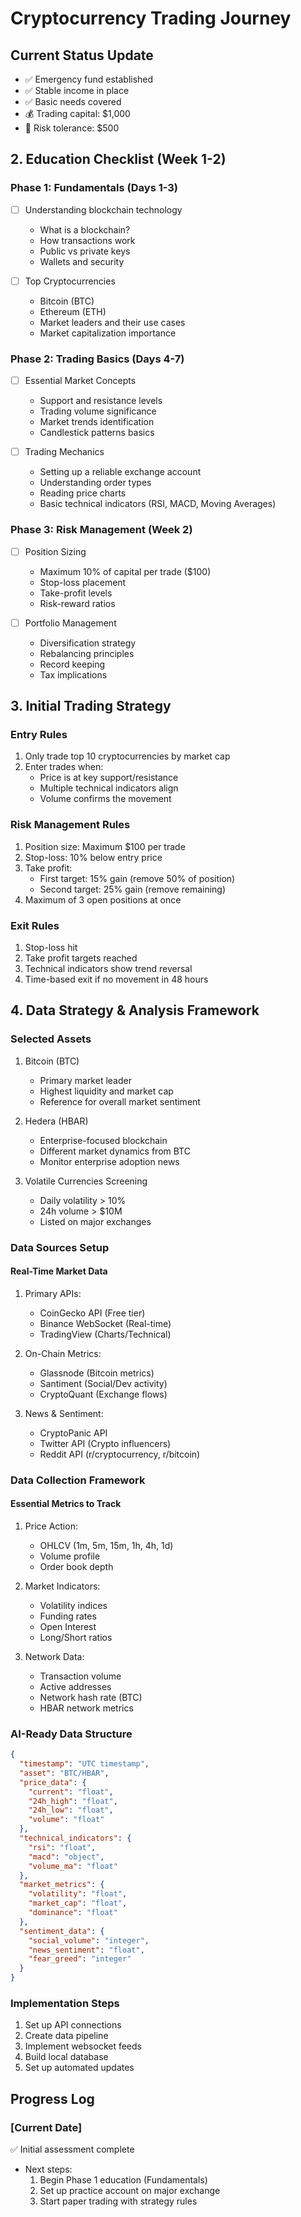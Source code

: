 # Cryptocurrency Trading Journey

## Current Status Update
- ✅ Emergency fund established
- ✅ Stable income in place
- ✅ Basic needs covered
- 💰 Trading capital: $1,000
- 🎯 Risk tolerance: $500

## 2. Education Checklist (Week 1-2)

### Phase 1: Fundamentals (Days 1-3)
- [ ] Understanding blockchain technology
  - What is a blockchain?
  - How transactions work
  - Public vs private keys
  - Wallets and security

- [ ] Top Cryptocurrencies
  - Bitcoin (BTC)
  - Ethereum (ETH)
  - Market leaders and their use cases
  - Market capitalization importance

### Phase 2: Trading Basics (Days 4-7)
- [ ] Essential Market Concepts
  - Support and resistance levels
  - Trading volume significance
  - Market trends identification
  - Candlestick patterns basics

- [ ] Trading Mechanics
  - Setting up a reliable exchange account
  - Understanding order types
  - Reading price charts
  - Basic technical indicators (RSI, MACD, Moving Averages)

### Phase 3: Risk Management (Week 2)
- [ ] Position Sizing
  - Maximum 10% of capital per trade ($100)
  - Stop-loss placement
  - Take-profit levels
  - Risk-reward ratios

- [ ] Portfolio Management
  - Diversification strategy
  - Rebalancing principles
  - Record keeping
  - Tax implications

## 3. Initial Trading Strategy

### Entry Rules
1. Only trade top 10 cryptocurrencies by market cap
2. Enter trades when:
   - Price is at key support/resistance
   - Multiple technical indicators align
   - Volume confirms the movement

### Risk Management Rules
1. Position size: Maximum $100 per trade
2. Stop-loss: 10% below entry price
3. Take profit: 
   - First target: 15% gain (remove 50% of position)
   - Second target: 25% gain (remove remaining)
4. Maximum of 3 open positions at once

### Exit Rules
1. Stop-loss hit
2. Take profit targets reached
3. Technical indicators show trend reversal
4. Time-based exit if no movement in 48 hours

## 4. Data Strategy & Analysis Framework

### Selected Assets
1. Bitcoin (BTC)
   - Primary market leader
   - Highest liquidity and market cap
   - Reference for overall market sentiment

2. Hedera (HBAR)
   - Enterprise-focused blockchain
   - Different market dynamics from BTC
   - Monitor enterprise adoption news

3. Volatile Currencies Screening
   - Daily volatility > 10%
   - 24h volume > $10M
   - Listed on major exchanges

### Data Sources Setup

#### Real-Time Market Data
1. Primary APIs:
   - CoinGecko API (Free tier)
   - Binance WebSocket (Real-time)
   - TradingView (Charts/Technical)

2. On-Chain Metrics:
   - Glassnode (Bitcoin metrics)
   - Santiment (Social/Dev activity)
   - CryptoQuant (Exchange flows)

3. News & Sentiment:
   - CryptoPanic API
   - Twitter API (Crypto influencers)
   - Reddit API (r/cryptocurrency, r/bitcoin)

### Data Collection Framework

#### Essential Metrics to Track
1. Price Action:
   - OHLCV (1m, 5m, 15m, 1h, 4h, 1d)
   - Volume profile
   - Order book depth

2. Market Indicators:
   - Volatility indices
   - Funding rates
   - Open Interest
   - Long/Short ratios

3. Network Data:
   - Transaction volume
   - Active addresses
   - Network hash rate (BTC)
   - HBAR network metrics

### AI-Ready Data Structure
```json
{
  "timestamp": "UTC timestamp",
  "asset": "BTC/HBAR",
  "price_data": {
    "current": "float",
    "24h_high": "float",
    "24h_low": "float",
    "volume": "float"
  },
  "technical_indicators": {
    "rsi": "float",
    "macd": "object",
    "volume_ma": "float"
  },
  "market_metrics": {
    "volatility": "float",
    "market_cap": "float",
    "dominance": "float"
  },
  "sentiment_data": {
    "social_volume": "integer",
    "news_sentiment": "float",
    "fear_greed": "integer"
  }
}
```

### Implementation Steps
1. Set up API connections
2. Create data pipeline
3. Implement websocket feeds
4. Build local database
5. Set up automated updates

## Progress Log

### [Current Date]
✅ Initial assessment complete
- Next steps:
  1. Begin Phase 1 education (Fundamentals)
  2. Set up practice account on major exchange
  3. Start paper trading with strategy rules
